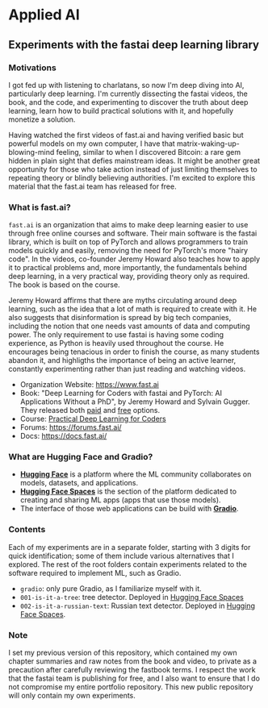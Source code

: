 # Applied AI
## Experiments with the fastai deep learning library

### Motivations
I got fed up with listening to charlatans, so now I'm deep diving into AI, particularly deep learning. I'm currently dissecting the fastai videos, the book, and the code, and experimenting to discover the truth about deep learning, learn how to build practical solutions with it, and hopefully monetize a solution.

Having watched the first videos of fast.ai and having verified basic but powerful models on my own computer, I have that matrix-waking-up-blowing-mind feeling, similar to when I discovered Bitcoin: a rare gem hidden in plain sight that defies mainstream ideas. It might be another great opportunity for those who take action instead of just limiting themselves to repeating theory or blindly believing authorities. I'm excited to explore this material that the fast.ai team has released for free.


### What is fast.ai?
`fast.ai` is an organization that aims to make deep learning easier to use through free online courses and software. Their main software is the fastai library, which is built on top of PyTorch and allows programmers to train models quickly and easily, removing the need for PyTorch's more "hairy code". In the videos, co-founder Jeremy Howard also teaches how to apply it to practical problems and, more importantly, the fundamentals behind deep learning, in a very practical way, providing theory only as required. The book is based on the course.

Jeremy Howard affirms that there are myths circulating around deep learning, such as the idea that a lot of math is required to create with it. He also suggests that disinformation is spread by big tech companies, including the notion that one needs vast amounts of data and computing power. The only requirement to use fastai is having some coding experience, as Python is heavily used throughout the course. He encourages being tenacious in order to finish the course, as many students abandon it, and highligths the importance of being an active learner, constantly experimenting rather than just reading and watching videos.

- Organization Website: https://www.fast.ai
- Book: "Deep Learning for Coders with fastai and PyTorch: AI Applications Without a PhD", by Jeremy Howard and Sylvain Gugger. They released both [paid](https://www.amazon.com/Deep-Learning-Coders-fastai-PyTorch/dp/1492045527) and [free](https://github.com/fastai/fastbook/) options.
- Course: [Practical Deep Learning for Coders](https://course.fast.ai/)
- Forums: https://forums.fast.ai/
- Docs: https://docs.fast.ai/


### What are Hugging Face and Gradio?
- **[Hugging Face](https://huggingface.co)** is a platform where the ML community collaborates on models, datasets, and applications.
- **[Hugging Face Spaces](https://huggingface.co/spaces)** is the section of the platform dedicated to creating and sharing ML apps (apps that use those models).
- The interface of those web applications can be build with **[Gradio](https://www.gradio.app/)**.

### Contents
Each of my experiments are in a separate folder, starting with 3 digits for quick identification; some of them include various alternatives that I explored. The rest of the root folders contain experiments related to the software required to implement ML, such as Gradio.
- `gradio`: only pure Gradio, as I familiarize myself with it.
- `001-is-it-a-tree`: tree detector. Deployed in [Hugging Face Spaces](https://huggingface.co/spaces/martinmorando/001-is-it-a-tree)
- `002-is-it-a-russian-text`: Russian text detector. Deployed in [Hugging Face Spaces](https://huggingface.co/spaces/martinmorando/002-is-it-a-russian-text).

### Note
I set my previous version of this repository, which contained my own chapter summaries and raw notes from the book and video, to private as a precaution after carefully reviewing the fastbook terms. I respect the work that the fastai team is publishing for free, and I also want to ensure that I do not compromise my entire portfolio repository. This new public repository will only contain my own experiments.
